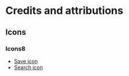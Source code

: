 # Credits and attributions

## Icons

### Icons8

 * [Save icon](https://icons8.com/web-app/13279/Save)
 * [Search icon](https://icons8.com/web-app/13451/Search-Property)

